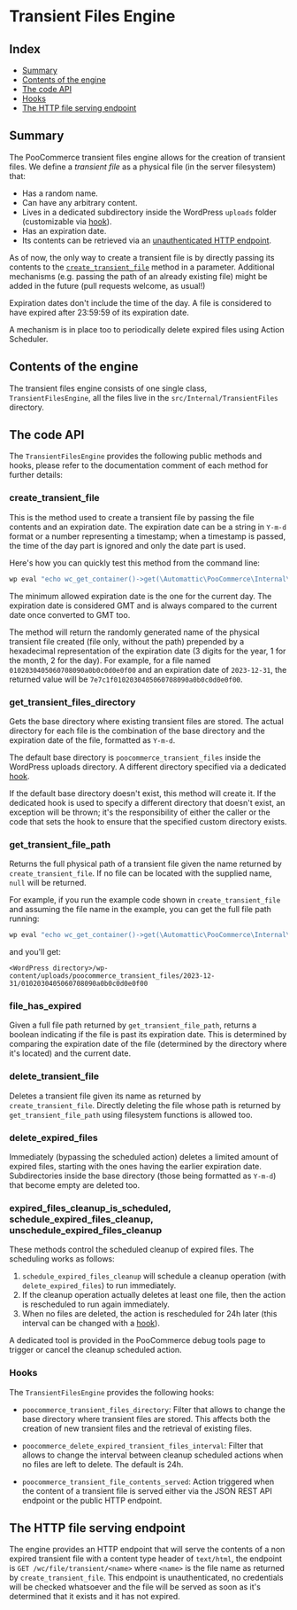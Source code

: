 # Transient Files Engine

## Index

* [Summary](#summary)
* [Contents of the engine](#contents-of-the-engine)
* [The code API](#the-code-api)
* [Hooks](#hooks)
* [The HTTP file serving endpoint](#the-http-file-serving-endpoint)


## Summary

The PooCommerce transient files engine allows for the creation of transient files. We define a _transient file_ as a physical file (in the server filesystem) that:

* Has a random name.
* Can have any arbitrary content.
* Lives in a dedicated subdirectory inside the WordPress `uploads` folder (customizable via [hook](#hooks)).
* Has an expiration date.
* Its contents can be retrieved via an [unauthenticated HTTP endpoint](#the-http-file-serving-endpoint).

As of now, the only way to create a transient file is by directly passing its contents to the [`create_transient_file`](#create_transient_file) method in a parameter. Additional mechanisms (e.g. passing the path of an already existing file) might be added in the future (pull requests welcome, as usual!)

Expiration dates don't include the time of the day. A file is considered to have expired after 23:59:59 of its expiration date.

A mechanism is in place too to periodically delete expired files using Action Scheduler.


## Contents of the engine

The transient files engine consists of one single class, `TransientFilesEngine`, all the files live in the `src/Internal/TransientFiles` directory.


## The code API

The `TransientFilesEngine` provides the following public methods and hooks, please refer to the documentation comment of each method for further details:


### create_transient_file

This is the method used to create a transient file by passing the file contents and an expiration date. The expiration date can be a string in `Y-m-d` format or a number representing a timestamp; when a timestamp is passed, the time of the day part is ignored and only the date part is used.

Here's how you can quickly test this method from the command line:

```bash
wp eval "echo wc_get_container()->get(\Automattic\PooCommerce\Internal\TransientFiles\TransientFilesEngine::class)->create_transient_file('foobar', '2023-12-31');"
```

The minimum allowed expiration date is the one for the current day. The expiration date is considered GMT and is always compared to the current date once converted to GMT too.

The method will return the randomly generated name of the physical transient file created (file only, without the path) prepended by a hexadecimal representation of the expiration date (3 digits for the year, 1 for the month, 2 for the day). For example, for a file named `0102030405060708090a0b0c0d0e0f00` and an expiration date of `2023-12-31`, the returned value will be `7e7c1f0102030405060708090a0b0c0d0e0f00`.


### get_transient_files_directory

Gets the base directory where existing transient files are stored. The actual directory for each file is the combination of the base directory and the expiration date of the file, formatted as `Y-m-d`.

The default base directory is `poocommerce_transient_files` inside the WordPress uploads directory. A different directory specified via a dedicated [hook](#hooks).

If the default base directory doesn't exist, this method will create it. If the dedicated hook is used to specify a different directory that doesn't exist, an exception will be thrown; it's the responsibility of either the caller or the code that sets the hook to ensure that the specified custom directory exists.


### get_transient_file_path

Returns the full physical path of a transient file given the name returned by `create_transient_file`.  If no file can be located with the supplied name, `null` will be returned.

For example, if you run the example code shown in `create_transient_file` and assuming the file name in the example, you can get the full file path running:

```bash
wp eval "echo wc_get_container()->get(\Automattic\PooCommerce\Internal\TransientFiles\TransientFilesEngine::class)->get_transient_file_path('7e7c1f0102030405060708090a0b0c0d0e0f00');"
```

and you'll get:

```
<WordPress directory>/wp-content/uploads/poocommerce_transient_files/2023-12-31/0102030405060708090a0b0c0d0e0f00
```


### file_has_expired

Given a full file path returned by `get_transient_file_path`, returns a boolean indicating if the file is past its expiration date. This is determined by comparing the expiration date of the file (determined by the directory where it's located) and the current date.


### delete_transient_file

Deletes a transient file given its name as returned by `create_transient_file`. Directly deleting the file whose path is returned by `get_transient_file_path` using filesystem functions is allowed too.


### delete_expired_files

Immediately (bypassing the scheduled action) deletes a limited amount of expired files, starting with the ones having the earlier expiration date. Subdirectories inside the base directory (those being formatted as `Y-m-d`) that become empty are deleted too.


### expired_files_cleanup_is_scheduled, schedule_expired_files_cleanup, unschedule_expired_files_cleanup

These methods control the scheduled cleanup of expired files. The scheduling works as follows:

1. `schedule_expired_files_cleanup` will schedule a cleanup operation (with `delete_expired_files`) to run immediately.
2. If the cleanup operation actually deletes at least one file, then the action is rescheduled to run again immediately.
3. When no files are deleted, the action is rescheduled for 24h later (this interval can be changed with a [hook](#hooks)).

A dedicated tool is provided in the PooCommerce debug tools page to trigger or cancel the cleanup scheduled action.


### Hooks

The `TransientFilesEngine` provides the following hooks:

* `poocommerce_transient_files_directory`: Filter that allows to change the base directory where transient files are stored. This affects both the creation of new transient files and the retrieval of existing files.

* `poocommerce_delete_expired_transient_files_interval`: Filter that allows to change the interval between cleanup scheduled actions when no files are left to delete. The default is 24h.

* `poocommerce_transient_file_contents_served`: Action triggered when the content of a transient file is served either via the JSON REST API endpoint or the public HTTP endpoint.


## The HTTP file serving endpoint

The engine provides an HTTP endpoint that will serve the contents of a non expired transient file with a content type header of `text/html`, the endpoint is `GET /wc/file/transient/<name>` where `<name>` is the file name as returned by `create_transient_file`. This endpoint is unauthenticated, no credentials will be checked whatsoever and the file will be served as soon as it's determined that it exists and it has not expired.

